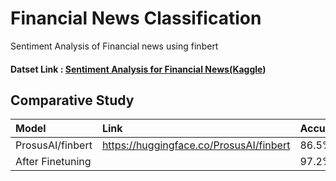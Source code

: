 # Financial News Classification

Sentiment Analysis of Financial news using finbert

#### Datset Link : [Sentiment Analysis for Financial News(Kaggle)](https://www.kaggle.com/datasets/ankurzing/sentiment-analysis-for-financial-news)

## Comparative Study

| Model                                                             | Link                                                                                       | Accuracy |
| :---------------------------------------------------------------- | :----------------------------------------------------------------------------------------- | :------- |
| ProsusAI/finbert                                                  | <https://huggingface.co/ProsusAI/finbert>                                                  | 86.5%    |
| After Finetuning                                                  |                                                                                            | 97.2%    |                                
